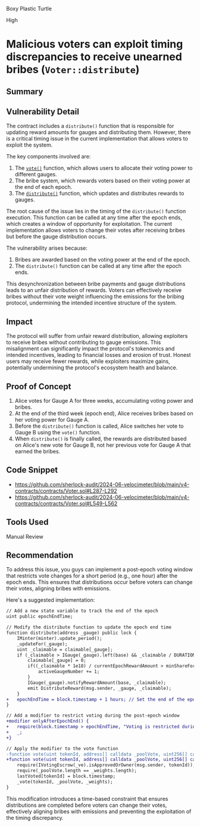 Boxy Plastic Turtle

High

# Malicious voters can exploit timing discrepancies to receive unearned bribes (`Voter::distribute`)

## Summary

## Vulnerability Detail

The contract includes a `distribute()` function that is responsible for updating reward amounts for gauges and distributing them. However, there is a critical timing issue in the current implementation that allows voters to exploit the system.

The key components involved are:

1. The [`vote()`](https://github.com/sherlock-audit/2024-06-velocimeter/blob/main/v4-contracts/contracts/Voter.sol#L287-L292) function, which allows users to allocate their voting power to different gauges.
2. The bribe system, which rewards voters based on their voting power at the end of each epoch.
3. The [`distribute()`](https://github.com/sherlock-audit/2024-06-velocimeter/blob/main/v4-contracts/contracts/Voter.sol#L549-L562) function, which updates and distributes rewards to gauges.

The root cause of the issue lies in the timing of the `distribute()` function execution. This function can be called at any time after the epoch ends, which creates a window of opportunity for exploitation. The current implementation allows voters to change their votes after receiving bribes but before the gauge distribution occurs.

The vulnerability arises because:

1. Bribes are awarded based on the voting power at the end of the epoch.
2. The `distribute()` function can be called at any time after the epoch ends.

This desynchronization between bribe payments and gauge distributions leads to an unfair distribution of rewards. Voters can effectively receive bribes without their vote weight influencing the emissions for the bribing protocol, undermining the intended incentive structure of the system.

## Impact
The protocol will suffer from unfair reward distribution, allowing exploiters to receive bribes without contributing to gauge emissions. This misalignment can significantly impact the protocol's tokenomics and intended incentives, leading to financial losses and erosion of trust. Honest users may receive fewer rewards, while exploiters maximize gains, potentially undermining the protocol's ecosystem health and balance.

## Proof of Concept
1. Alice votes for Gauge A for three weeks, accumulating voting power and bribes.
2. At the end of the third week (epoch end), Alice receives bribes based on her voting power for Gauge A.
3. Before the `distribute()` function is called, Alice switches her vote to Gauge B using the `vote()` function.
4. When `distribute()` is finally called, the rewards are distributed based on Alice's new vote for Gauge B, not her previous vote for Gauge A that earned the bribes.

## Code Snippet
- https://github.com/sherlock-audit/2024-06-velocimeter/blob/main/v4-contracts/contracts/Voter.sol#L287-L292
- https://github.com/sherlock-audit/2024-06-velocimeter/blob/main/v4-contracts/contracts/Voter.sol#L549-L562

## Tools Used
Manual Review

## Recommendation
To address this issue, you guys can implement a post-epoch voting window that restricts vote changes for a short period (e.g., one hour) after the epoch ends. This ensures that distributions occur before voters can change their votes, aligning bribes with emissions.

Here's a suggested implementation:

```diff
// Add a new state variable to track the end of the epoch
uint public epochEndTime;

// Modify the distribute function to update the epoch end time
function distribute(address _gauge) public lock {
    IMinter(minter).update_period();
    _updateFor(_gauge);
    uint _claimable = claimable[_gauge];
    if (_claimable > IGauge(_gauge).left(base) && _claimable / DURATION > 0) {
        claimable[_gauge] = 0;
        if((_claimable * 1e18) / currentEpochRewardAmount > minShareForActiveGauge) {
            activeGaugeNumber += 1;
        }
        IGauge(_gauge).notifyRewardAmount(base, _claimable);
        emit DistributeReward(msg.sender, _gauge, _claimable);
    }
+   epochEndTime = block.timestamp + 1 hours; // Set the end of the epoch to one hour from now
}

// Add a modifier to restrict voting during the post-epoch window
+modifier onlyAfterEpochEnd() {
+   require(block.timestamp > epochEndTime, "Voting is restricted during the post-epoch window");
+   _;
+}

// Apply the modifier to the vote function
-function vote(uint tokenId, address[] calldata _poolVote, uint256[] calldata _weights) external onlyNewEpoch(tokenId) {
+function vote(uint tokenId, address[] calldata _poolVote, uint256[] calldata _weights) external onlyNewEpoch(tokenId) onlyAfterEpochEnd {
    require(IVotingEscrow(_ve).isApprovedOrOwner(msg.sender, tokenId));
    require(_poolVote.length == _weights.length);
    lastVoted[tokenId] = block.timestamp;
    _vote(tokenId, _poolVote, _weights);
}
```

This modification introduces a time-based constraint that ensures distributions are completed before voters can change their votes, effectively aligning bribes with emissions and preventing the exploitation of the timing discrepancy.